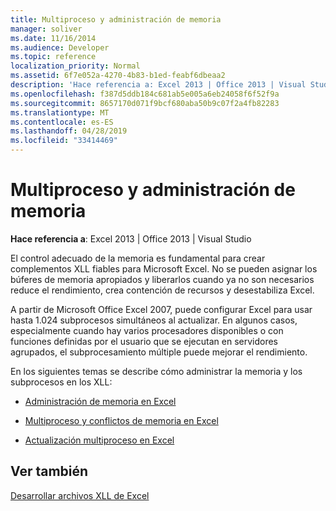 ```yaml
---
title: Multiproceso y administración de memoria
manager: soliver
ms.date: 11/16/2014
ms.audience: Developer
ms.topic: reference
localization_priority: Normal
ms.assetid: 6f7e052a-4270-4b83-b1ed-feabf6dbeaa2
description: 'Hace referencia a: Excel 2013 | Office 2013 | Visual Studio'
ms.openlocfilehash: f387d5ddb184c681ab5e005a6eb24058f6f52f9a
ms.sourcegitcommit: 8657170d071f9bcf680aba50b9c07f2a4fb82283
ms.translationtype: MT
ms.contentlocale: es-ES
ms.lasthandoff: 04/28/2019
ms.locfileid: "33414469"
---
```

# <a name="multithreading-and-memory-management"></a>Multiproceso y administración de memoria

 **Hace referencia a**: Excel 2013 | Office 2013 | Visual Studio 
  
El control adecuado de la memoria es fundamental para crear complementos XLL fiables para Microsoft Excel. No se pueden asignar los búferes de memoria apropiados y liberarlos cuando ya no son necesarios reduce el rendimiento, crea contención de recursos y desestabiliza Excel.
  
A partir de Microsoft Office Excel 2007, puede configurar Excel para usar hasta 1.024 subprocesos simultáneos al actualizar. En algunos casos, especialmente cuando hay varios procesadores disponibles o con funciones definidas por el usuario que se ejecutan en servidores agrupados, el subprocesamiento múltiple puede mejorar el rendimiento.
  
En los siguientes temas se describe cómo administrar la memoria y los subprocesos en los XLL:
  
- [Administración de memoria en Excel](memory-management-in-excel.md)
    
- [Multiproceso y conflictos de memoria en Excel](multithreading-and-memory-contention-in-excel.md)
    
- [Actualización multiproceso en Excel](multithreaded-recalculation-in-excel.md)
    
## <a name="see-also"></a>Ver también



[Desarrollar archivos XLL de Excel](developing-excel-xlls.md)

